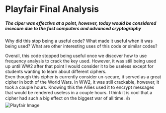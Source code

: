 # Playfair Final Analysis
##### The ciper was effective at a point, however, today would be considered insecure due to the fast computers and advanced cryptography
Why did this stop being a useful code?
What made it useful when it was being used?
What are other interesting uses of this code or similar codes?

Overall, this code stopped being useful once we discover how to use frequency analysis to crack the key used. However, it was still being used up until WW2 after that point I would consider it to be useless except for students wanting to learn about different ciphers.
</br>
Even though this cipher is currently consider un-secure, it served as a great cipher in both of the World Wars. In WW2, it was still crackable, however, it took a couple hours. Knowing this the Allies used it to encrypt messages that would be rendered useless in a couple hours. I think it is cool that a cipher had such a big effect on the biggest war of all time. :+1:
</br>
![Playfair Image](https://encrypted-tbn0.gstatic.com/images?q=tbn:ANd9GcRlWrrygJFCEzNyLUZL3HzaaJ95cnoqQ6Vzaxx0yVXJqxTECrw:https://scienceblogs.de/klausis-krypto-kolumne/files/2018/04/Playfair-bar-590x360.png&usqp=CAU)